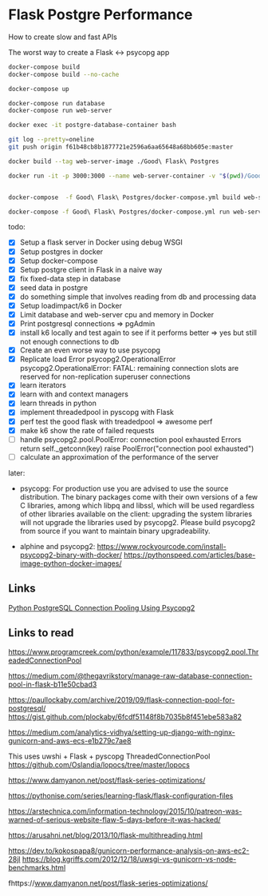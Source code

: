 # Flask Postgre Performance

How to create slow and fast APIs

The worst way to create a Flask <-> psycopg app

```bash
docker-compose build
docker-compose build --no-cache

docker-compose up

docker-compose run database
docker-compose run web-server

docker exec -it postgre-database-container bash

git log --pretty=oneline
git push origin f61b48cb8b1877721e2596a6aa65648a68bb605e:master 

docker build --tag web-server-image ./Good\ Flask\ Postgres

docker run -it -p 3000:3000 --name web-server-container -v "$(pwd)/Good\ Flask\ Postgres:/usr/src/app" --cpus 0.20 --memory 200M --network flask-perf-net web-server-image


docker-compose  -f Good\ Flask\ Postgres/docker-compose.yml build web-server

docker-compose -f Good\ Flask\ Postgres/docker-compose.yml run web-server

```

todo:

- [x] Setup a flask server in Docker using debug WSGI
- [x] Setup postgres in docker
- [x] Setup docker-compose
- [x] Setup postgre client in Flask in a naive way
- [x] fix fixed-data step in database
- [x] seed data in postgre
- [x] do something simple that involves reading from db and processing data
- [x] Setup loadimpact/k6 in Docker
- [x] Limit database and web-server cpu and memory in Docker
- [x] Print postgresql connections => pgAdmin
- [x] install k6 locally and test again to see if it performs better => yes but still not enough connections to db
- [x] Create an even worse way to use psycopg
- [x] Replicate load Error
psycopg2.OperationalError
psycopg2.OperationalError: FATAL:  remaining connection slots are reserved for non-replication superuser connections
- [x] learn iterators
- [x] learn with and context managers
- [x] learn threads in python
- [x] implement threadedpool in pyscopg with Flask
- [x] perf test the good flask with treadedpool => awesome perf
- [x] make k6 show the rate of failed requests
- [ ] handle psycopg2.pool.PoolError: connection pool exhausted Errors
return self._getconn(key)
raise PoolError("connection pool exhausted")
- [ ] calculate an approximation of the performance of the server

later:

- psycopg: For production use you are advised to use the source distribution. The binary packages come with their own versions of a few C libraries, among which libpq and libssl, which will be used regardless of other libraries available on the client: upgrading the system libraries will not upgrade the libraries used by psycopg2. Please build psycopg2 from source if you want to maintain binary upgradeability.

- alphine and psycopg2: https://www.rockyourcode.com/install-psycopg2-binary-with-docker/
https://pythonspeed.com/articles/base-image-python-docker-images/


## Links

[Python PostgreSQL Connection Pooling Using Psycopg2](https://pynative.com/psycopg2-python-postgresql-connection-pooling/#psycopg2s_AbstractConnectionPool)

## Links to read

https://www.programcreek.com/python/example/117833/psycopg2.pool.ThreadedConnectionPool

https://medium.com/@thegavrikstory/manage-raw-database-connection-pool-in-flask-b11e50cbad3

https://paullockaby.com/archive/2019/09/flask-connection-pool-for-postgresql/
https://gist.github.com/plockaby/6fcdf51148f8b7035b8f451ebe583a82

https://medium.com/analytics-vidhya/setting-up-django-with-nginx-gunicorn-and-aws-ecs-e1b279c7ae8

This uses uwshi + Flask + pyscopg ThreadedConnectionPool
https://github.com/Oslandia/lopocs/tree/master/lopocs

https://www.damyanon.net/post/flask-series-optimizations/

https://pythonise.com/series/learning-flask/flask-configuration-files

https://arstechnica.com/information-technology/2015/10/patreon-was-warned-of-serious-website-flaw-5-days-before-it-was-hacked/

https://arusahni.net/blog/2013/10/flask-multithreading.html

https://dev.to/kokospapa8/gunicorn-performance-analysis-on-aws-ec2-28jl
https://blog.kgriffs.com/2012/12/18/uwsgi-vs-gunicorn-vs-node-benchmarks.html

fhttps://www.damyanon.net/post/flask-series-optimizations/